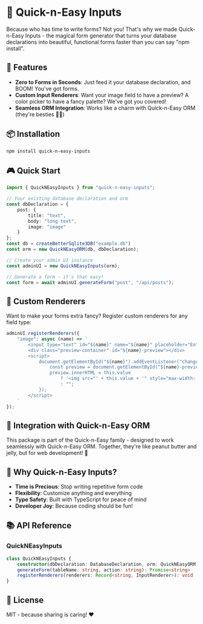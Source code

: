 # 🎨 Quick-n-Easy Inputs

Because who has time to write forms? Not you! That's why we made Quick-n-Easy Inputs - the magical form generator that turns your database declarations into beautiful, functional forms faster than you can say "npm install".

## 🚀 Features

- **Zero to Forms in Seconds**: Just feed it your database declaration, and BOOM! You've got forms.
- **Custom Input Renderers**: Want your image field to have a preview? A color picker to have a fancy palette? We've got you covered!
- **Seamless ORM Integration**: Works like a charm with Quick-n-Easy ORM (they're besties 👯‍♂️)

## 📦 Installation

```bash
npm install quick-n-easy-inputs
```

## 🎮 Quick Start

```typescript
import { QuickNEasyInputs } from "quick-n-easy-inputs";

// Your existing database declaration and orm
const dbDeclaration = {
    post: {
        title: "text",
        body: "long text",
        image: "image"
    }
};
const db = createBetterSqlite3DB("example.db")
const orm = new QuickNEasyORM(db, dbDeclaration);

// Create your admin UI instance
const adminUI = new QuickNEasyInputs(orm);

// Generate a form - it's that easy!
const form = await adminUI.generateForm("post", "/api/posts");
```

## 🎨 Custom Renderers

Want to make your forms extra fancy? Register custom renderers for any field type:

```typescript
adminUI.registerRenderers({
    "image": async (name) => `
        <input type="text" id="${name}" name="${name}" placeholder="Enter image URL" />
        <div class="preview-container" id="${name}-preview"></div>
        <script>
            document.getElementById("${name}").addEventListener("change", function() {
                const preview = document.getElementById("${name}-preview");
                preview.innerHTML = this.value 
                    ? '<img src="' + this.value + '" style="max-width: 100%; margin-top: 10px;">' 
                    : "";
            });
        </script>
    `
});
```

## 🤝 Integration with Quick-n-Easy ORM

This package is part of the Quick-n-Easy family - designed to work seamlessly with Quick-n-Easy ORM. Together, they're like peanut butter and jelly, but for web development! 🥜

## 🎯 Why Quick-n-Easy Inputs?

- **Time is Precious**: Stop writing repetitive form code
- **Flexibility**: Customize anything and everything
- **Type Safety**: Built with TypeScript for peace of mind
- **Developer Joy**: Because coding should be fun!

## 📚 API Reference

### QuickNEasyInputs

```typescript
class QuickNEasyInputs {
    constructor(dbDeclaration: DatabaseDeclaration, orm: QuickNEasyORM)
    generateForm(tableName: string, action: string): Promise<string>
    registerRenderers(renderers: Record<string, InputRenderer>): void
}
```

## 📝 License

MIT - because sharing is caring! ❤️